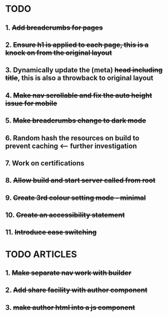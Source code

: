 # TODO

## 1. ~~Add breadcrumbs for pages~~
## 2. ~~Ensure h1 is applied to each page, this is a knock on from the original layout~~
## 3. Dynamically update the (meta) ~~head including title~~, this is also a throwback to original layout
## 4. ~~Make nav scrollable and fix the auto height issue for mobile~~
## 5. ~~Make breadcrumbs change to dark mode~~
## 6. Random hash the resources on build to prevent caching <-- further investigation
## 7. Work on certifications
## 8. ~~Allow build and start server called from root~~
## 9. ~~Create 3rd colour setting mode - minimal~~ 
## 10. ~~Create an accessibility statement~~
## 11. ~~Introduce ease switching~~


# TODO ARTICLES
## 1. ~~Make separate nav work with builder~~
## 2. ~~Add share facility with author component~~
## 3. ~~make author html into a js component~~





